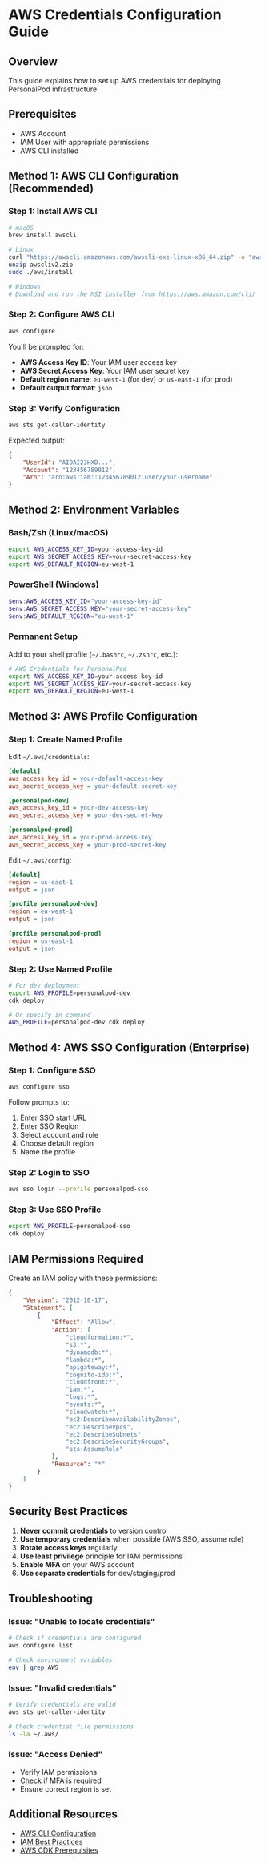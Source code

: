 # AWS Credentials Configuration Guide

## Overview
This guide explains how to set up AWS credentials for deploying PersonalPod infrastructure.

## Prerequisites
- AWS Account
- IAM User with appropriate permissions
- AWS CLI installed

## Method 1: AWS CLI Configuration (Recommended)

### Step 1: Install AWS CLI
```bash
# macOS
brew install awscli

# Linux
curl "https://awscli.amazonaws.com/awscli-exe-linux-x86_64.zip" -o "awscliv2.zip"
unzip awscliv2.zip
sudo ./aws/install

# Windows
# Download and run the MSI installer from https://aws.amazon.com/cli/
```

### Step 2: Configure AWS CLI
```bash
aws configure
```

You'll be prompted for:
- **AWS Access Key ID**: Your IAM user access key
- **AWS Secret Access Key**: Your IAM user secret key
- **Default region name**: `eu-west-1` (for dev) or `us-east-1` (for prod)
- **Default output format**: `json`

### Step 3: Verify Configuration
```bash
aws sts get-caller-identity
```

Expected output:
```json
{
    "UserId": "AIDAI23HXD...",
    "Account": "123456789012",
    "Arn": "arn:aws:iam::123456789012:user/your-username"
}
```

## Method 2: Environment Variables

### Bash/Zsh (Linux/macOS)
```bash
export AWS_ACCESS_KEY_ID=your-access-key-id
export AWS_SECRET_ACCESS_KEY=your-secret-access-key
export AWS_DEFAULT_REGION=eu-west-1
```

### PowerShell (Windows)
```powershell
$env:AWS_ACCESS_KEY_ID="your-access-key-id"
$env:AWS_SECRET_ACCESS_KEY="your-secret-access-key"
$env:AWS_DEFAULT_REGION="eu-west-1"
```

### Permanent Setup
Add to your shell profile (`~/.bashrc`, `~/.zshrc`, etc.):
```bash
# AWS Credentials for PersonalPod
export AWS_ACCESS_KEY_ID=your-access-key-id
export AWS_SECRET_ACCESS_KEY=your-secret-access-key
export AWS_DEFAULT_REGION=eu-west-1
```

## Method 3: AWS Profile Configuration

### Step 1: Create Named Profile
Edit `~/.aws/credentials`:
```ini
[default]
aws_access_key_id = your-default-access-key
aws_secret_access_key = your-default-secret-key

[personalpod-dev]
aws_access_key_id = your-dev-access-key
aws_secret_access_key = your-dev-secret-key

[personalpod-prod]
aws_access_key_id = your-prod-access-key
aws_secret_access_key = your-prod-secret-key
```

Edit `~/.aws/config`:
```ini
[default]
region = us-east-1
output = json

[profile personalpod-dev]
region = eu-west-1
output = json

[profile personalpod-prod]
region = us-east-1
output = json
```

### Step 2: Use Named Profile
```bash
# For dev deployment
export AWS_PROFILE=personalpod-dev
cdk deploy

# Or specify in command
AWS_PROFILE=personalpod-dev cdk deploy
```

## Method 4: AWS SSO Configuration (Enterprise)

### Step 1: Configure SSO
```bash
aws configure sso
```

Follow prompts to:
1. Enter SSO start URL
2. Enter SSO Region
3. Select account and role
4. Choose default region
5. Name the profile

### Step 2: Login to SSO
```bash
aws sso login --profile personalpod-sso
```

### Step 3: Use SSO Profile
```bash
export AWS_PROFILE=personalpod-sso
cdk deploy
```

## IAM Permissions Required

Create an IAM policy with these permissions:

```json
{
    "Version": "2012-10-17",
    "Statement": [
        {
            "Effect": "Allow",
            "Action": [
                "cloudformation:*",
                "s3:*",
                "dynamodb:*",
                "lambda:*",
                "apigateway:*",
                "cognito-idp:*",
                "cloudfront:*",
                "iam:*",
                "logs:*",
                "events:*",
                "cloudwatch:*",
                "ec2:DescribeAvailabilityZones",
                "ec2:DescribeVpcs",
                "ec2:DescribeSubnets",
                "ec2:DescribeSecurityGroups",
                "sts:AssumeRole"
            ],
            "Resource": "*"
        }
    ]
}
```

## Security Best Practices

1. **Never commit credentials** to version control
2. **Use temporary credentials** when possible (AWS SSO, assume role)
3. **Rotate access keys** regularly
4. **Use least privilege** principle for IAM permissions
5. **Enable MFA** on your AWS account
6. **Use separate credentials** for dev/staging/prod

## Troubleshooting

### Issue: "Unable to locate credentials"
```bash
# Check if credentials are configured
aws configure list

# Check environment variables
env | grep AWS
```

### Issue: "Invalid credentials"
```bash
# Verify credentials are valid
aws sts get-caller-identity

# Check credential file permissions
ls -la ~/.aws/
```

### Issue: "Access Denied"
- Verify IAM permissions
- Check if MFA is required
- Ensure correct region is set

## Additional Resources
- [AWS CLI Configuration](https://docs.aws.amazon.com/cli/latest/userguide/cli-configure-files.html)
- [IAM Best Practices](https://docs.aws.amazon.com/IAM/latest/UserGuide/best-practices.html)
- [AWS CDK Prerequisites](https://docs.aws.amazon.com/cdk/latest/guide/getting_started.html#getting_started_prerequisites)